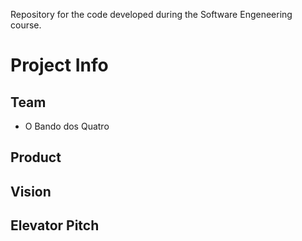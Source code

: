 Repository for the code developed during the Software Engeneering course.

# Project Info
## Team
* O Bando dos Quatro
## Product
## Vision
## Elevator Pitch
